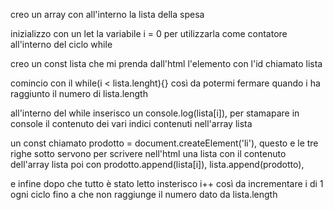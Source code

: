 creo un array con all'interno la lista della spesa

inizializzo con un let la variabile i = 0 per utilizzarla come contatore all'interno del ciclo while

creo un const lista che mi prenda dall'html l'elemento con l'id chiamato lista

comincio con il while(i < lista.lenght){} così da potermi fermare quando i ha raggiunto il numero di lista.length

all'interno del while inserisco un console.log(lista[i]), per stamapare in console il contenuto dei vari indici contenuti nell'array lista

un const chiamato prodotto = document.createElement('li'), questo e le tre righe sotto servono per scrivere nell'html una lista con il contenuto dell'array lista
poi con prodotto.append(lista[i]),
lista.append(prodotto),

e infine dopo che tutto è stato letto insterisco i++ così da incrementare i di 1 ogni ciclo fino a che non raggiunge il numero dato da lista.length


